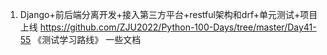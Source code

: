 1. Django+前后端分离开发+接入第三方平台+restful架构和drf+单元测试+项目上线
https://github.com/ZJU2022/Python-100-Days/tree/master/Day41-55 
《测试学习路线》
一些文档
